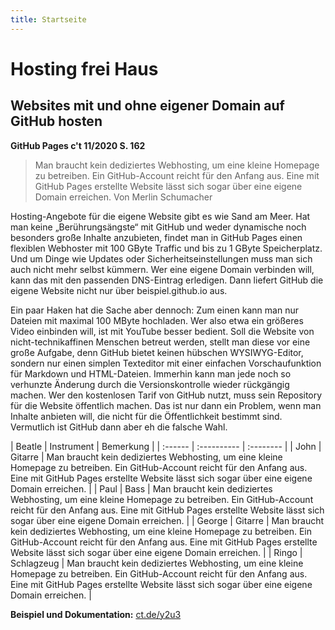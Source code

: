 ```yaml
---
title: Startseite
---
```


# Hosting frei Haus
## Websites mit und ohne eigener Domain auf GitHub hosten
**GitHub Pages c't 11/2020 S. 162**


> Man braucht kein dediziertes Webhosting, um eine kleine Homepage zu betreiben. Ein GitHub-Account reicht für den Anfang aus. Eine mit GitHub Pages erstellte Website lässt sich sogar über eine eigene Domain erreichen.
Von Merlin Schumacher

Hosting-Angebote für die eigene Website gibt es wie Sand am Meer. Hat man keine „Berührungsängste“ mit GitHub und weder dynamische noch besonders große Inhalte anzubieten, findet man in GitHub Pages einen flexiblen Webhoster mit 100 GByte Traffic und bis zu 1&nbsp;GByte Speicherplatz. Und um Dinge wie Updates oder Sicherheitseinstellungen muss man sich auch nicht mehr selbst kümmern. Wer eine eigene Domain verbinden will, kann das mit den passenden DNS-Eintrag erledigen. Dann liefert GitHub die eigene Website nicht nur über beispiel.github.io aus.

Ein paar Haken hat die Sache aber dennoch: Zum einen kann man nur Dateien mit maximal 100 MByte hochladen. Wer also etwa ein größeres Video einbinden will, ist mit YouTube besser bedient. Soll die Website von nicht-technikaffinen Menschen betreut werden, stellt man diese vor eine große Aufgabe, denn GitHub bietet keinen hübschen WYSIWYG-­Editor, sondern nur einen simplen Texteditor mit einer einfachen Vorschaufunktion für Markdown und HTML-Dateien. Immerhin kann man jede noch so verhunzte Änderung durch die Versionskontrolle wieder rückgängig machen. Wer den kostenlosen Tarif von GitHub nutzt, muss sein Repository für die Website öffentlich machen. Das ist nur dann ein Problem, wenn man Inhalte anbieten will, die nicht für die Öffentlichkeit bestimmt sind. Vermutlich ist GitHub dann aber eh die falsche Wahl.
<div style="overflow-x:auto;">
| Beatle  | Instrument  | Bemerkung |
| :------ | :---------- | :-------- |
| John  | Gitarre | Man braucht kein dediziertes Webhosting, um eine kleine Homepage zu betreiben. Ein GitHub-Account reicht für den Anfang aus. Eine mit GitHub Pages erstellte Website lässt sich sogar über eine eigene Domain erreichen.  |
| Paul  | Bass  | Man braucht kein dediziertes Webhosting, um eine kleine Homepage zu betreiben. Ein GitHub-Account reicht für den Anfang aus. Eine mit GitHub Pages erstellte Website lässt sich sogar über eine eigene Domain erreichen.  |
| George  | Gitarre | Man braucht kein dediziertes Webhosting, um eine kleine Homepage zu betreiben. Ein GitHub-Account reicht für den Anfang aus. Eine mit GitHub Pages erstellte Website lässt sich sogar über eine eigene Domain erreichen.  |
| Ringo | Schlagzeug  | Man braucht kein dediziertes Webhosting, um eine kleine Homepage zu betreiben. Ein GitHub-Account reicht für den Anfang aus. Eine mit GitHub Pages erstellte Website lässt sich sogar über eine eigene Domain erreichen. |
</div>

**Beispiel und Dokumentation:** [ct.de/y2u3][1]


[1]:  https://www.heise.de/select/ct/2020/11/softlinks/y2u3?wt_mc=pred.red.ct.ct112020.162.softlink.softlink








